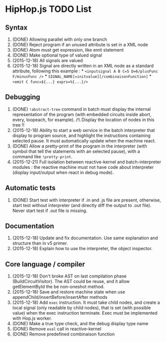 
HipHop.js TODO List
===================

Syntax
------

1. (DONE) Allowing parallel with only one branch
2. (DONE) Reject program if an unused attribute is set in a XML node
3. (DONE) Atom must get expression, like emit statement
4. (DONE) Make optional type of valued signal
5. (2015-12-18) All signals are valued
6. (2015-12-18) Signal are directly written in an XML node as a
   standard attribute, following this example :
		* `<inputsignal A B C=5 D=6/plusFunc F/minusFunc />`
		* `SIGNAL_NAME[=initvalue][/combinaisonFunction]`
		* `<emit C func=${...} exprs=%{...}/>`


Debugging
---------

1. (DONE) `!abstract-tree` command in batch must display the internal
   representation of the program (with embedded circuits inside abort,
   every, loopeach, for example). /!\ Display the location of nodes in
   this tree !!
2. (2015-12-18) Ability to start a web service in the batch
   interpreter that display to program source, and highlight the
   instructions containing selected pause. It must automatically
   update when the machine react.
3. (DONE) Allow a pretty-print of the program in the interpreter
   (with symbol that tell the statements with an selected pause), with
   a command like `!pretty-print`.
4. (2015-12-21) Full isolation between reactive-kernel and
   batch-interpreter modules : the reactive machine must not have code
   about interpreter (display input/output when react in debug mode).



Automatic tests
---------------

1. (DONE) Start test with interpreter if .in and .js file are present,
   otherwise, start test without interpreter (and directly diff the
   output to .out file). Never start test if .out file is missing.



Documentation
-------------

1. (2015-12-18) Update and fix documentation. Use same explanation and
   structure than in v5 primer.
2. (2015-12-18) Explain how to use the interpreter, the object inspector.




Core language / compiler
------------------------

1. (2015-12-18) Don't broke AST on last compilation phase
   (BuildCircuitVisitor). The AST could be reuse, and it allow
   getElementById the be non-oneshot method.
2. (2015-12-18) Save and restore machine state when use
   appendChild/insertBefore/insertAfter methods
3. (2015-12-18) Add `exec` instruction. It must take child nodes, and
   create a local signal (only readable by child nodes), that is set
   (with possible value) when the exec instruction terminate. Exec
   must be implemented with Hop.js worker.
4. (DONE) Make a true type check, and the debug display type name
5. (DONE) Remove `eval` call in reactive-kernel
6. (DONE) Remove predefined combinaison function

